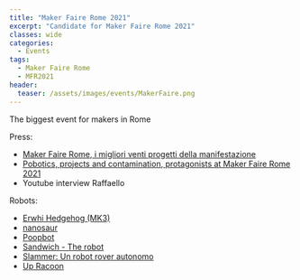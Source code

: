 ```yaml
---
title: "Maker Faire Rome 2021"
excerpt: "Candidate for Maker Faire Rome 2021"
classes: wide
categories:
  - Events
tags:
  - Maker Faire Rome
  - MFR2021
header:
  teaser: /assets/images/events/MakerFaire.png
---
```


The biggest event for makers in Rome


Press:
* [Maker Faire Rome, i migliori venti progetti della manifestazione](https://www.italian.tech/dossier/cronache-dal-futuro/2021/10/01/news/maker_faire_roma_top_20_progetti-319667768/)
* [Pobotics, projects and contamination, protagonists at Maker Faire Rome 2021](https://makerfairerome.eu/en/robotics-projects-and-contamination-protagonists-at-maker-faire-rome-2021/)
* Youtube interview Raffaello


Robots:
* [Erwhi Hedgehog (MK3)](https://makerfairerome.eu/en/exhibitors/?edition=2021&exhibit=200405)
* [nanosaur](https://makerfairerome.eu/en/exhibitors/?edition=2021&exhibit=200208)
* [Poopbot](https://makerfairerome.eu/en/exhibitors/?edition=2021&exhibit=200414)
* [Sandwich - The robot](https://makerfairerome.eu/en/exhibitors/?edition=2021&exhibit=200392)
* [Slammer: Un robot rover autonomo](https://makerfairerome.eu/en/exhibitors/?edition=2021&exhibit=200207)
* [Up Racoon](https://makerfairerome.eu/en/exhibitors/?edition=2021&exhibit=200408)
